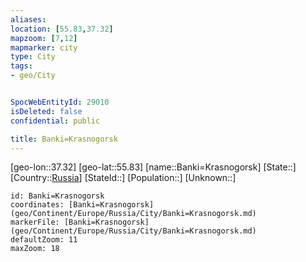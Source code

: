 ```yaml
---
aliases: 
location: [55.83,37.32]
mapzoom: [7,12] 
mapmarker: city 
type: City
tags:
- geo/City


SpocWebEntityId: 29010
isDeleted: false
confidential: public

title: Banki=Krasnogorsk
---
```

[geo-lon::37.32]
[geo-lat::55.83]
[name::Banki=Krasnogorsk]
[State::]
[Country::[Russia](geo/Continent/Europe/Russia.md)]
[StateId::]
[Population::]
[Unknown::]


```leaflet
id: Banki=Krasnogorsk
coordinates: [Banki=Krasnogorsk](geo/Continent/Europe/Russia/City/Banki=Krasnogorsk.md)
markerFile: [Banki=Krasnogorsk](geo/Continent/Europe/Russia/City/Banki=Krasnogorsk.md)
defaultZoom: 11 
maxZoom: 18
```


